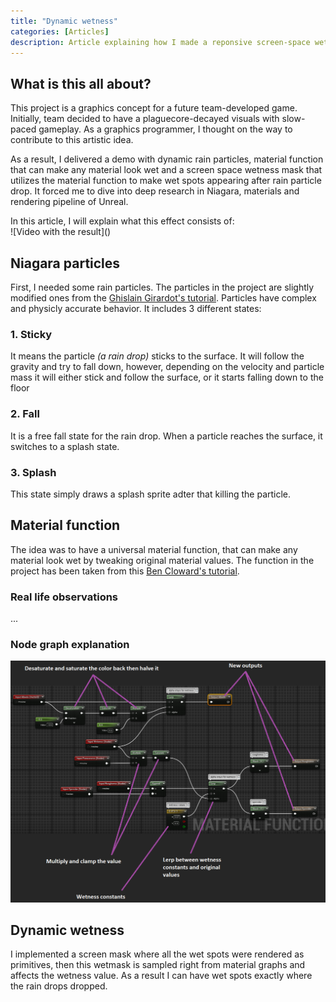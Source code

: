 ```yaml
---
title: "Dynamic wetness"
categories: [Articles]
description: Article explaining how I made a reponsive screen-space wetness
---
```


## What is this all about?
This project is a graphics concept for a future team-developed game. Initially, team decided to have a plaguecore-decayed visuals with slow-paced gameplay. As a graphics programmer, I thought on the way to contribute to this artistic idea.

As a result, I delivered a demo with dynamic rain particles, material function that can make any material look wet and a screen space wetness mask that utilizes the material function to make wet spots appearing after rain particle drop. It forced me to dive into deep research in Niagara, materials and rendering pipeline of Unreal.

In this article, I will explain what this effect consists of:\
\!\[Video with the result]()

## Niagara particles

First, I needed some rain particles. The particles in the project are slightly modified ones from the [Ghislain Girardot's tutorial](https://www.youtube.com/watch?v=7stKYkRYmu0). Particles have complex and physicly accurate behavior. It includes 3 different states:

### 1. Sticky
It means the particle *(a rain drop)* sticks to the surface. It will follow the gravity and try to fall down, however, depending on the velocity and particle mass it will either stick and follow the surface, or it starts falling down to the floor

### 2. Fall
It is a free fall state for the rain drop. When a particle reaches the surface, it switches to a splash state.

### 3. Splash
This state simply draws a splash sprite adter that killing the particle.

## Material function

The idea was to have a universal material function, that can make any material look wet by tweaking original material values. The function in the project has been taken from this [Ben Cloward's tutorial](https://www.youtube.com/watch?v=fYGOZYST-oQ).

### Real life observations
...

### Node graph explanation
![Wetness function photo](/assets/post_data/dynamic_wetness/wetness-function.png)

## Dynamic wetness

I implemented a screen mask where all the wet spots were rendered as primitives, then this wetmask is sampled right from material graphs and affects the wetness value. As a result I can have wet spots exactly where the rain drops dropped.